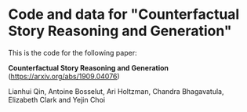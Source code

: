 # Code and data for "Counterfactual Story Reasoning and Generation"
<!--
Confidential, please do not redistribute. The code will be released under an MIT License. (What to do with this sentence?)
-->
This is the code for the following paper:

**Counterfactual Story Reasoning and Generation**
(https://arxiv.org/abs/1909.04076)

Lianhui Qin, Antoine Bosselut, Ari Holtzman, Chandra Bhagavatula, Elizabeth Clark and Yejin Choi
